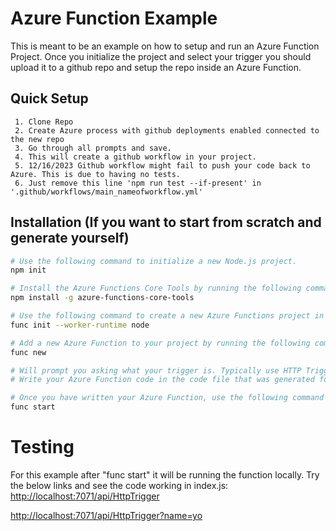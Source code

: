 # Azure Function Example

This is meant to be an example on how to setup and run an Azure Function Project. 
Once you initialize the project and select your trigger you should upload it to a github repo and setup the repo inside an Azure Function.

## Quick Setup
```
 1. Clone Repo
 2. Create Azure process with github deployments enabled connected to the new repo
 3. Go through all prompts and save.
 4. This will create a github workflow in your project.
 5. 12/16/2023 Github workflow might fail to push your code back to Azure. This is due to having no tests.
 6. Just remove this line 'npm run test --if-present' in '.github/workflows/main_nameofworkflow.yml'
```

## Installation (If you want to start from scratch and generate yourself)

```bash
# Use the following command to initialize a new Node.js project.
npm init

# Install the Azure Functions Core Tools by running the following command in the Terminal window.
npm install -g azure-functions-core-tools

# Use the following command to create a new Azure Functions project in your project folder
func init --worker-runtime node

# Add a new Azure Function to your project by running the following command in the Terminal window
func new

# Will prompt you asking what your trigger is. Typically use HTTP Trigger, and then follow the prompts to create the function.
# Write your Azure Function code in the code file that was generated for the function (Project Name/index.js

# Once you have written your Azure Function, use the following command to test it locally
func start
```

# Testing

For this example after "func start" it will be running the function locally.
Try the below links and see the code working in index.js:
[http://localhost:7071/api/HttpTrigger](http://localhost:7071/api/HttpTrigger)

[http://localhost:7071/api/HttpTrigger?name=yo](http://localhost:7071/api/HttpTrigger?name=yo)
